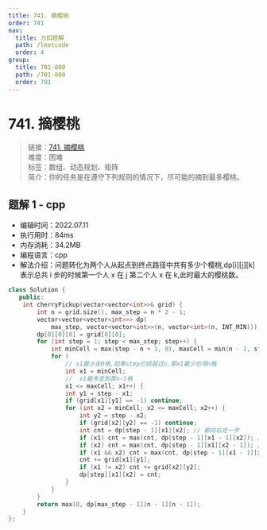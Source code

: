```yaml
---
title: 741. 摘樱桃
order: 741
nav:
  title: 力扣题解
  path: /leetcode
  order: 4
group:
  title: 701-800
  path: /701-800
  order: 701
---
```


# 741. 摘樱桃

> 链接：[741. 摘樱桃](https://leetcode.cn/problems/cherry-pickup/)  
> 难度：困难  
> 标签：数组、动态规划、矩阵  
> 简介：你的任务是在遵守下列规则的情况下，尽可能的摘到最多樱桃。

## 题解 1 - cpp

- 编辑时间：2022.07.11
- 执行用时：84ms
- 内存消耗：34.2MB
- 编程语言：cpp
- 解法介绍：问题转化为两个人从起点到终点路径中共有多少个樱桃,dp[i][j][k]表示总共 i 步的时候第一个人 x 在 j 第二个人 x 在 k,此时最大的樱桃数。

```cpp
class Solution {
   public:
    int cherryPickup(vector<vector<int>>& grid) {
        int n = grid.size(), max_step = n * 2 - 1;
        vector<vector<vector<int>>> dp(
            max_step, vector<vector<int>>(n, vector<int>(n, INT_MIN)));
        dp[0][0][0] = grid[0][0];
        for (int step = 1; step < max_step; step++) {
            int minCell = max(step - n + 1, 0), maxCell = min(n - 1, step);
            for (
                // x1最少走0格,如果step已经超过n,那x1最少也得n格
                int x1 = minCell;
                //  x1最多走到第n-1格
                x1 <= maxCell; x1++) {
                int y1 = step - x1;
                if (grid[x1][y1] == -1) continue;
                for (int x2 = minCell; x2 <= maxCell; x2++) {
                    int y2 = step - x2;
                    if (grid[x2][y2] == -1) continue;
                    int cnt = dp[step - 1][x1][x2]; // 都向右走一步
                    if (x1) cnt = max(cnt, dp[step - 1][x1 - 1][x2]); // x1向下走一步
                    if (x2) cnt = max(cnt, dp[step - 1][x1][x2 - 1]); // x2向下走一步
                    if (x1 && x2) cnt = max(cnt, dp[step - 1][x1 - 1][x2 - 1]); // 都向下走一步
                    cnt += grid[x1][y1];
                    if (x1 != x2) cnt += grid[x2][y2];
                    dp[step][x1][x2] = cnt;
                }
            }
        }
        return max(0, dp[max_step - 1][n - 1][n - 1]);
    }
};
```
